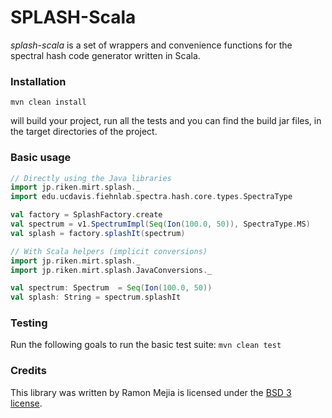# SPLASH-Scala
*splash-scala* is a set of wrappers and convenience functions for the spectral hash code generator written in Scala. 

### Installation

```
mvn clean install
```

will build your project, run all the tests and you can find the build jar files, in the target directories of the project.

### Basic usage

```scala
// Directly using the Java libraries
import jp.riken.mirt.splash._
import edu.ucdavis.fiehnlab.spectra.hash.core.types.SpectraType

val factory = SplashFactory.create
val spectrum = v1.SpectrumImpl(Seq(Ion(100.0, 50)), SpectraType.MS)
val splash = factory.splashIt(spectrum)

// With Scala helpers (implicit conversions)
import jp.riken.mirt.splash._
import jp.riken.mirt.splash.JavaConversions._

val spectrum: Spectrum  = Seq(Ion(100.0, 50))
val splash: String = spectrum.splashIt
```

### Testing

Run the following goals to run the basic test suite: `mvn clean test`


### Credits

This library was written by Ramon Mejia is licensed under the [BSD 3 license](https://github.com/berlinguyinca/spectra-hash/blob/master/license).